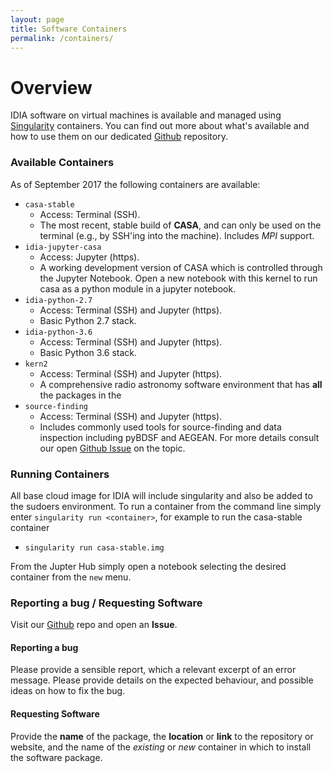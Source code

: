 ```yaml
---
layout: page
title: Software Containers 
permalink: /containers/
---
```

# Overview
IDIA software on virtual machines is available and managed using [Singularity][singularity] containers. You can find
out more about what's available and how to use them on our dedicated [Github][github-containers]
repository.

### Available Containers
As of September 2017 the following containers are available:
* `casa-stable`
  * Access: Terminal (SSH).
  * The most recent, stable build of **CASA**, and can only be used on
  the terminal (e.g., by SSH'ing into the machine). Includes *MPI* support.
* `idia-jupyter-casa`
  * Access: Jupyter (https).
  * A working development version of CASA which is controlled through the Jupyter Notebook.  Open a new notebook with this kernel to
  run casa as a python module in a jupyter notebook.
* `idia-python-2.7`
  * Access: Terminal (SSH) and Jupyter (https).
  * Basic Python 2.7 stack.
* `idia-python-3.6`
  * Access: Terminal (SSH) and Jupyter (https).
  * Basic Python 3.6 stack.
* `kern2`
  * Access: Terminal (SSH) and Jupyter (https).
  * A comprehensive radio astronomy software environment that has **all** the packages in the
* `source-finding`
  * Access: Terminal (SSH) and Jupyter (https).
  * Includes commonly used tools for source-finding and data inspection including pyBDSF and AEGEAN. For more details consult
    our open [Github Issue][sfissues] on the topic.

### Running Containers

All base cloud image for IDIA will include singularity and also be added to the sudoers environment.  To run a container
from the command line simply enter `singularity run <container>`, for example to run the casa-stable container

* `singularity run casa-stable.img`

From the Jupter Hub simply open a notebook selecting the desired container from the `new` menu. 

### Reporting a bug / Requesting Software
Visit our [Github][github-containers] repo and open an **Issue**. 
#### Reporting a bug
Please provide a sensible report, which a relevant excerpt of an error message. Please provide
details on the expected behaviour, and possible ideas on how to fix the bug. 
#### Requesting Software
Provide the **name** of the package, the **location** or **link** to the repository or website, and
the name of the *existing* or *new* container in which to install the software package. 






[singularity]: http://singularity.lbl.gov/
[github-containers]:https://github.com/AfricanResearchCloud/idia-containers
[kern2]: http://kernsuite.info/
[sfissues]: https://github.com/AfricanResearchCloud/idia-containers/issues/4
